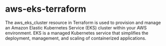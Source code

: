# aws-eks-terraform
The aws_eks_cluster resource in Terraform is used to provision and manage an Amazon Elastic Kubernetes Service (EKS) cluster within your AWS environment. EKS is a managed Kubernetes service that simplifies the deployment, management, and scaling of containerized applications.
